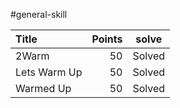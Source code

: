 #general-skill

Title			|Points		|solve
:---------------|---:		|:---:
2Warm			| 50		|Solved
Lets Warm Up	| 50		|Solved
Warmed Up		| 50		|Solved

